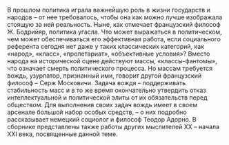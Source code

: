<!--2024-01-21 22:33:50-->
В прошлом политика играла важнейшую роль в жизни государств и народов – от нее требовалось, чтобы она как можно лучше изображала стоящую за ней реальность. Ныне, как отмечает французский философ Ж. Бодрийяр, политика угасла. Что может выражаться в политическом, чем может обеспечиваться его эффективная работа, если социального референта сегодня нет даже у таких классических категорий, как «народ», «класс», «пролетариат», «объективные условия»? Вместо народа на исторической сцене действуют массы, «классы-фантомы», что означает смерть политического процесса.
Но массам требуется вождь, узурпатор, признанный ими, говорит другой французский философ – Серж Московичи. Задача вождя – поддерживать стабильность масс и в то же время окончательно утвердить отказ интеллектуальной и политической элиты от их обязательств перед обществом. Для выполнения своих задач вождь имеет в своем арсенале большой набор особых средств, – о них подробно рассказывает немецкий социолог и философ Теодор Адорно.
В сборнике представлены также работы других мыслителей XX – начала XXI века, посвященные данной теме.